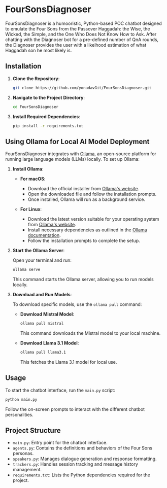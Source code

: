 
# FourSonsDiagnoser

FourSonsDiagnoser is a humooristic, Python-based POC chatbot designed to emulate the Four Sons from the Passover Haggadah: the Wise, the Wicked, the Simple, and the One Who Does Not Know How to Ask. After chatting with the Diagnoser bot for a pre-defined number of QnA rounds, the Diagnoser provides the user with a likelhood estimation of what Haggadah son he most likely is.


## Installation

1. **Clone the Repository**:

   ```bash
   git clone https://github.com/yonadavGit/FourSonsDiagnoser.git
   ```

2. **Navigate to the Project Directory**:

   ```bash
   cd FourSonsDiagnoser
   ```

3. **Install Required Dependencies**:

   ```bash
   pip install -r requirements.txt
   ```

## Using Ollama for Local AI Model Deployment

FourSonsDiagnoser integrates with [Ollama](https://ollama.com/), an open-source platform for running large language models (LLMs) locally. To set up Ollama:

1. **Install Ollama**:

   - **For macOS**:
     - Download the official installer from [Ollama's website](https://ollama.com/).
     - Open the downloaded file and follow the installation prompts.
     - Once installed, Ollama will run as a background service.

   - **For Linux**:
     - Download the latest version suitable for your operating system from [Ollama's website](https://ollama.com/).
     - Install necessary dependencies as outlined in the [Ollama documentation](https://ollama.readthedocs.io/en/quickstart/).
     - Follow the installation prompts to complete the setup.

2. **Start the Ollama Server**:

   Open your terminal and run:

   ```bash
   ollama serve
   ```

   This command starts the Ollama server, allowing you to run models locally.

3. **Download and Run Models**:

   To download specific models, use the `ollama pull` command:

   - **Download Mistral Model**:

     ```bash
     ollama pull mistral
     ```

     This command downloads the Mistral model to your local machine.

   - **Download Llama 3.1 Model**:

     ```bash
     ollama pull llama3.1
     ```

     This fetches the Llama 3.1 model for local use.


## Usage

To start the chatbot interface, run the `main.py` script:

```bash
python main.py
```

Follow the on-screen prompts to interact with the different chatbot personalities.

## Project Structure

- `main.py`: Entry point for the chatbot interface.
- `agents.py`: Contains the definitions and behaviors of the Four Sons personas.
- `speakers.py`: Manages dialogue generation and response formatting.
- `trackers.py`: Handles session tracking and message history management.
- `requirements.txt`: Lists the Python dependencies required for the project.

